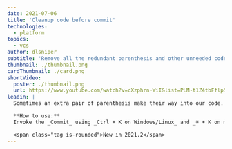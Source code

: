 ```yaml
---
date: 2021-07-06
title: 'Cleanup code before commit'
technologies:
  - platform
topics:
  - vcs
author: dlsniper
subtitle: 'Remove all the redundant parenthesis and other unneeded code before commit'
thumbnail: ./thumbnail.png
cardThumbnail: ./card.png
shortVideo:
  poster: ./thumbnail.png
  url: https://www.youtube.com/watch?v=cXzphrn-WiI&list=PLM-t1Z4tbFflp57RnfgjXOdpOg6fLhs_q&index=14
leadin: |
  Sometimes an extra pair of parenthesis make their way into our code. Since it's not needed to improve the clarity or help the code function in any way, its better to remove it. That's why, it's useful to run a _Cleanup_ step before the code reaches upstream.

  **How to use:**
  Invoke the _Commit_ using _Ctrl + K on Windows/Linux_ and _⌘ + K on macOS_, then select the _Commit options_, and select the **Cleanup** feature.

  <span class="tag is-rounded">New in 2021.2</span>
---
```


